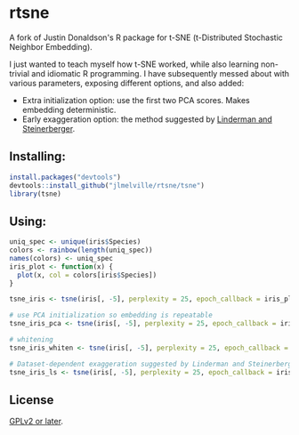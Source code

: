 # rtsne

A fork of Justin Donaldson's R package for t-SNE (t-Distributed Stochastic 
Neighbor Embedding).

I just wanted to teach myself how t-SNE worked, while also learning non-trivial 
and idiomatic R programming. I have subsequently messed about with various
parameters, exposing different options, and also added:

* Extra initialization option: use the first two PCA scores. Makes embedding deterministic.
* Early exaggeration option: the method suggested by [Linderman and Steinerberger](https://arxiv.org/abs/1706.02582).

## Installing:

```R
install.packages("devtools")
devtools::install_github("jlmelville/rtsne/tsne")
library(tsne)
```

## Using:

```R
uniq_spec <- unique(iris$Species)
colors <- rainbow(length(uniq_spec))
names(colors) <- uniq_spec
iris_plot <- function(x) {
  plot(x, col = colors[iris$Species])
}

tsne_iris <- tsne(iris[, -5], perplexity = 25, epoch_callback = iris_plot)

# use PCA initialization so embedding is repeatable
tsne_iris_pca <- tsne(iris[, -5], perplexity = 25, epoch_callback = iris_plot, init_from_PCA = TRUE)

# whitening
tsne_iris_whiten <- tsne(iris[, -5], perplexity = 25, epoch_callback = iris_plot)

# Dataset-dependent exaggeration suggested by Linderman and Steinerberger
tsne_iris_ls <- tsne(iris[, -5], perplexity = 25, epoch_callback = iris_plot, exaggerate = "ls")
```

## License

[GPLv2 or later](https://www.gnu.org/licenses/gpl-2.0.txt).
